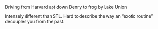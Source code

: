 Driving from Harvard apt down Denny to frog by Lake Union

Intensely different than STL. Hard to describe the way an “exotic routine” decouples you from the past.
